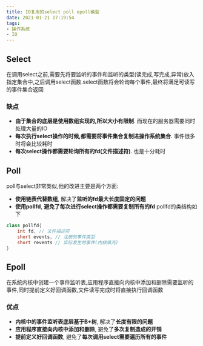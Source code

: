 ```yaml
---
title: IO复用的select poll epoll模型
date: 2021-01-21 17:19:54
tags:
- 操作系统
- IO
---
```

## Select
在调用select之前,需要先将要监听的事件和监听的类型(读完成,写完成,异常)放入指定集合中,之后调用select函数.select函数将会轮询每个事件,最终将满足可读写的事件集合返回
### 缺点
- **由于集合的底层是使用数组实现的,所以大小有限制**. 而现在的服务器需要同时处理大量的IO
- **每次执行select操作的时候,都需要将事件集合复制进操作系统集合**. 事件很多时将会比较耗时
- **每次select操作都需要轮询所有的fd(文件描述符)**. 也是十分耗时
## Poll
poll与select非常类似,他的改进主要是两个方面: 
- **使用链表代替数组**, 解决了**监听的fd最大长度固定的问题**
- **使用pollfd**, **避免了每次进行select操作都需要复制所有的fd**
pollfd的类结构如下
```Java
class pollfd{
    int fd, // 文件描述符
    short events, // 注册的事件类型
    short revents // 实际发生的事件(内核填充)
}
```
## Epoll
在系统内核中创建一个事件监听表,应用程序直接向内核中添加和删除需要监听的事件,同时提前定义好回调函数,文件读写完成时将直接执行回调函数
### 优点
- **内核中的事件监听表底层基于B+树**, 解决了**长度有限的问题**
- **应用程序直接向内核中添加和删除**, 避免了**多次复制造成的开销**
- **提前定义好回调函数**, 避免了**每次调用select需要遍历所有的事件**